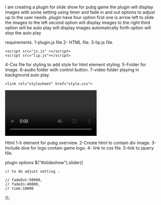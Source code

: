 I am creating a plugin for slide show for pubg game the plugin will display images with some setting  using timer and fade in and out options to adjust up to the user needs ,plugin have four option first one is arrow left to slide the images to the left second option will display images to  the right third option will be auto play will display images automatically forth option will stop the auto play  

requirements.
1-plugin.js file
2- HTML file.
3-lip.js file.
<script src="http://code.jquery.com/jquery-1.4.2.min.js" ></script>
    <script src="js.js" ></script>
    <script src="lip.js"></script>

4-Css file for styling to add style for html element styling.
5-Folder for image.
6-audio folder with control button.
7-video folder playing in background auto play.

    <link rel="stylesheet" href="style.css">
</head>
<body>
    <video autoplay  loop id="myVideo">
        <source src="video/10.mp4" type="video/mp4">
      </video>

     

Html
1-h element for pubg overview.
2-Create html to contain div image.
3-Include dive for logo contain game logo.
4- link to css file.
5-link to jquery file.


plugin options
    $("#slideshow").slider({ 

    // to do adjust setting .

    // fadeOut:50000,
    // fadeIn:40000,
    // time:10000

 });

    
